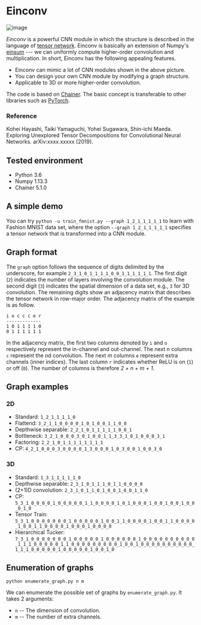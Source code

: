 # Einconv

![image](https://drive.google.com/uc?export=view&id=1A0R5ySqDnHqY9bFPgqcTok4w5AjQlfer)

*Einconv* is a powerful CNN module in which the structure is described in the language of [tensor network](https://tensornetwork.org/). Einconv is basically an extension of Numpy's [einsum](https://docs.scipy.org/doc/numpy/reference/generated/numpy.einsum.html) --- we can uniformly compute higher-order convolution and multiplication. In short, Einconv has the following appealing features. 
- Einconv can mimic a lot of CNN modules shown in the above picture.
- You can design your own CNN module by modifying a graph structure.
- Applicable to 3D or more higher-order convolution.

The code is based on [Chainer](https://chainer.org/). The basic concept is transferable to other libraries such as [PyTorch](https://pytorch.org/).

### Reference

Kohei Hayashi, Taiki Yamaguchi, Yohei Sugawara, Shin-ichi Maeda.
Exploring Unexplored Tensor Decompositions for Convolutional Neural Networks.
arXiv:xxxx.xxxxx (2019).

## Tested environment

- Python 3.6
- Numpy 1.13.3
- Chainer 5.1.0

## A simple demo

You can try 
```python -u train_fmnist.py --graph 1_2_1_1_1_1_1``` 
to learn with Fashion MNIST data set, where the option `--graph 1_2_1_1_1_1_1` specifies a tensor network that is transformed into a CNN module. 

## Graph format

The `graph` option follows the sequence of digits delimited by the underscore, for example `2_3_1_0_1_1_1_1_0_0_1_1_1_1_1_1`. The first digit (`2`) indicates the number of layers involving the convolution module. The second digit (`3`) indicates the spatial dimension of a data set, e.g., `3` for 3D convolution. The remaining digits show an adjacency matrix that describes the tensor network in row-major order. The adjacency matrix of the example is as follow.
```
i o c c c e r
-------------
1 0 1 1 1 1 0
0 1 1 1 1 1 1
```

In the adjacency matrix, the first two columns denoted by `i` and `o` respectively represent the in-channel and out-channel. The next *n* columns `c` represent the *n*d convolution. The next *m* columns `e` represent extra channels (inner indices). The last column `r` indicates whether ReLU is on (`1`) or off (`0`). The number of columns is therefore *2 + n + m + 1*.

## Graph examples
### 2D
- Standard: `1_2_1_1_1_1_0`
- Flattend: `3_2_1_1_0_0_0_0_1_0_1_0_0_1_1_0_0`
- Depthwise separable: `2_2_1_0_1_1_1_1_1_0_0_1`
- Bottleneck: `3_2_1_0_0_0_3_0_1_0_0_1_1_3_3_1_0_1_0_0_0_3_1`
- Factoring: `2_2_1_0_1_1_1_1_1_1_1_1`
- CP: `4_2_1_0_0_0_3_0_0_0_0_1_3_0_0_0_1_0_3_0_0_1_0_0_3_0`

### 3D
- Standard: `1_3_1_1_1_1_1_0`
- Depthwise separable: `2_3_1_0_1_1_1_0_1_1_0_0_0_0`
- (2+1)D convolution: `2_3_1_0_1_1_0_1_0_0_1_0_0_1_1_0`
- CP: `5_3_1_0_0_0_0_1_0_0_0_0_0_1_1_0_0_0_0_1_0_1_0_0_0_1_0_0_1_0_0_1_0_0_0_1_0`
- Tensor Train: `5_3_1_0_0_0_0_0_0_0_1_0_0_0_0_0_1_0_0_1_1_0_0_0_0_1_0_0_1_1_0_0_0_0_1_0_0_1_1_0_0_0_0_1_0_0_0_1_0_0_0_0`
- Hierarchical Tucker: `7_3_1_0_0_0_0_0_0_0_1_0_0_0_0_0_1_0_0_0_0_0_0_1_0_0_0_0_0_0_0_0_0_0_1_1_1_0_0_0_0_0_1_1_0_0_0_0_0_0_0_0_0_1_0_0_1_0_0_0_0_0_0_0_0_0_0_1_1_1_0_0_0_0_0_1_0_0_0_0_0_1_0_0_1_0`

## Enumeration of graphs

```
python enumerate_graph.py n m
```
We can enumerate the possible set of graphs by `enumerate_graph.py`. It takes 2 arguments:
- `n` -- The dimension of convolution.
- `m` -- The number of extra channels.
